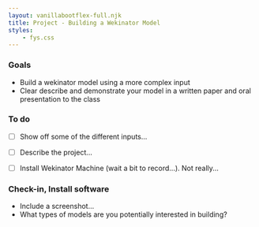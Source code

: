 ```yaml
---
layout: vanillabootflex-full.njk
title: Project - Building a Wekinator Model
styles:
	- fys.css
---
```


### Goals

- Build a wekinator model using a more complex input
- Clear describe and demonstrate your model in a written paper and oral presentation to the class

### To do

- [ ] Show off some of the different inputs...
- [ ] Describe the project...
- [ ] Install Wekinator Machine (wait a bit to record...). Not really...


### Check-in, Install software

- Include a screenshot...
- What types of models are you potentially interested in building?

